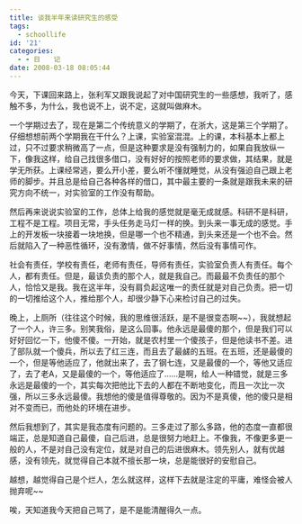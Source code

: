 ```yaml
---
title: 谈我半年来读研究生的感受
tags:
  - schoollife
id: '21'
categories:
  - - 日　　记
date: 2008-03-18 08:05:44
---
```


今天，下课回来路上，张利军又跟我说起了对中国研究生的一些感想，我听了，感触不多，为什么，我也说不上，说不定，这就叫做麻木。

一个学期过去了，现在是第二个传统意义的学期了，在浙大，这是第三个学期了。仔细想想前两个学期我在干什么？上课，实验室混混。上的课，本科基本上都上过，只不过要求稍微高了一点，但是这种要求是没有强制力的，如果自我放纵一下，像我这样，给自己找很多借口，没有好好的按照老师的要求做，其结果，就是学无所获。上课经常逃，要么开小差，要么听不懂就睡觉，从没有强迫自己跟上老师的脚步。并且总是给自己各种各样的借口，其中最主要的一条就是跟我未来的研究方向不统一，对实验室的工作没有帮助。

然后再来说说实验室的工作，总体上给我的感觉就是毫无成就感。科研不是科研，工程不是工程。项目无常，手头任务走马灯一样的换。到头来一事无成的感觉。手上的开发板一块接着一块地换，但是哪一个也不精通，到头来还是一个也不会。然后就陷入了一种恶性循环，没有激情，做不好事情，然后没有事情可作。

社会有责任，学校有责任，老师有责任，导师有责任，实验室负责人有责任。每个人，都有责任。但是，最该负责的那个人，就是我自己。而最最不负责任的那个人，恰恰又是我。我在这半年，没有肩负起这唯一的责任就是对自己负责。把一切的一切推给这个人，推给那个人，却很少静下心来检讨自己的过失。

晚上，上厕所（往往这个时候，我的思维很活跃，是不是很变态啊~~），我就想起了一个人，许三多。别笑我俗，是这么回事。他永远是最傻的那个，但是我们可以好好回忆一下，他傻不傻。一开始，就是农村里一个傻孩子，但是他读书不差。进了部队就一个傻兵，所以去了红三连，而且去了最鹾的五班。在五班，还是最傻的一个，但是等他适应了，他就出来了，去了钢七连，又是最傻的一个，等他又适应了，去了老A，又是最傻的一个，等他适应了……是啊，给人一种错觉，就是三多永远是最傻的一个，其实每次把他比下去的人都在不断地变化，而且一次比一次强，所以三多永远最傻。我想他的傻是值得尊敬的。因为不是真傻，他的傻只是相对不变而已，而他处的环境在进步。

然后我想到了，其实是我态度有问题的。三多走过了那么多路，他的态度一直都很端正，总是知道自己最傻，自己后进，总是很努力地赶上。不像我，不像更多更一般的人，不是对自己没有定位，就是对自己的后进很麻木。领先别人，就有优越感，没有领先，就觉得自己本就不擅长那一块，总是能很好的安慰自己。

越想，越觉得自己是个烂人，怎么就这样，这样下去就是注定的平庸，难怪会被人抛弃呢~~

唉，天知道我今天把自己骂了，是不是能清醒得久一点。